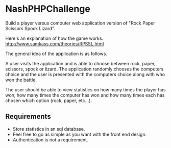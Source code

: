 # NashPHPChallenge 

Build a player versus computer web application version of "Rock Paper Scissors Spock Lizard".

Here's an explanation of how the game works. http://www.samkass.com/theories/RPSSL.html

The general idea of the application is as follows.

A user visits the application and is able to choose between rock, paper, scissors, spock or lizard. The application randomly chooses the computers choice and the user is presented with the computers choice along with who won the battle.

The user should be able to view statistics on how many times the player has won, how many times the computer has won and how many times each has chosen which option (rock, paper, etc...).

 

## Requirements
* Store statistics in an sql database.
*  Feel free to go as simple as you want with the front end design.
*  Authentication is not a requirement.

